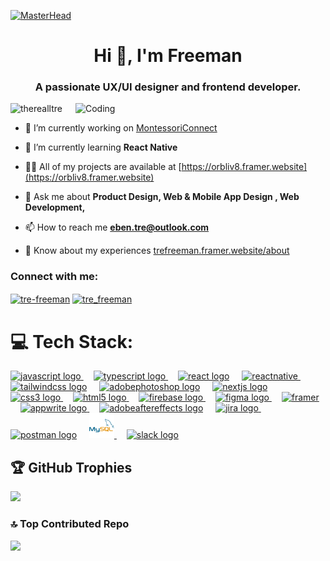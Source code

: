 [![MasterHead](https://mir-s3-cdn-cf.behance.net/project_modules/fs/f28b4022600593.58c272e374fa3.gif)](https://orbliv8.framer.website)
<h1 align="center">Hi 👋, I'm Freeman</h1>
<h3 align="center">A passionate UX/UI designer and frontend developer.</h3>

<img align="right" alt="Coding" width="400" src="https://img.etimg.com/thumb/msid-84146083,width-1015,height-761,imgsize-638053,resizemode-8/prime/technology-and-startups/booting-up-developer-economy-how-tech-startups-are-helping-coders-build-and-test-software-faster.jpg" />

<p align="left"> <img src="https://komarev.com/ghpvc/?username=therealltre&label=Profile%20views&color=0e75b6&style=flat" alt="therealltre" /> </p>

- 🔭 I’m currently working on [MontessoriConnect](#)

- 🌱 I’m currently learning **React Native**

- 👨‍💻 All of my projects are available at [https://orbliv8.framer.website](https://orbliv8.framer.website)

- 💬 Ask me about **Product Design, Web & Mobile App Design , Web Development,**

- 📫 How to reach me **eben.tre@outlook.com**

- 📄 Know about my experiences [trefreeman.framer.website/about](trefreeman.framer.website/about)

<h3 align="left">Connect with me:</h3>
<p align="left">
<a href="https://linkedin.com/in/tre-freeman" target="blank"><img align="center" src="https://raw.githubusercontent.com/rahuldkjain/github-profile-readme-generator/master/src/images/icons/Social/linked-in-alt.svg" alt="tre-freeman" height="30" width="40" /></a>
<a href="https://www.behance.net/tre_freeman" target="blank"><img align="center" src="https://raw.githubusercontent.com/rahuldkjain/github-profile-readme-generator/master/src/images/icons/Social/behance.svg" alt="tre_freeman" height="30" width="40" /></a>
</p>

# 💻 Tech Stack:
<div align="left">
   <a href="https://developer.mozilla.org/en-US/docs/Web/JavaScript" target="_blank" rel="noreferrer"> <img src="https://cdn.jsdelivr.net/gh/devicons/devicon/icons/javascript/javascript-original.svg" height="40" alt="javascript logo"  /> </a>
  <img width="12" />
  <a href="https://www.typescriptlang.org/" target="_blank" rel="noreferrer"><img src="https://cdn.jsdelivr.net/gh/devicons/devicon/icons/typescript/typescript-original.svg" height="40" alt="typescript logo"  /> </a>
  <img width="12" />
  <a href="https://reactjs.org/" target="_blank" rel="noreferrer"><img src="https://cdn.jsdelivr.net/gh/devicons/devicon/icons/react/react-original.svg" height="40" alt="react logo"  /></a>
   <img width="12" />
  <a href="https://reactnative.dev/" target="_blank" rel="noreferrer"> <img src="https://reactnative.dev/img/header_logo.svg" alt="reactnative" width="40" height="40"/> </a> 
  <img width="12" />
  <a href="https://tailwindcss.com/" target="_blank" rel="noreferrer"><img src="https://cdn.simpleicons.org/tailwindcss/06B6D4" height="40" alt="tailwindcss logo"  /></a>
  <img width="12" />
  <a href="https://www.photoshop.com/en" target="_blank" rel="noreferrer"><img src="https://cdn.simpleicons.org/adobephotoshop/31A8FF" height="40" alt="adobephotoshop logo"  /></a>
  <img width="12" />
  <a href="https://nextjs.org/" target="_blank" rel="noreferrer"><img src="https://cdn.jsdelivr.net/gh/devicons/devicon/icons/nextjs/nextjs-original.svg" height="40" alt="nextjs logo"  /></a>
  <img width="12" />
  <a href="https://www.w3schools.com/css/" target="_blank" rel="noreferrer"> <img src="https://cdn.jsdelivr.net/gh/devicons/devicon/icons/css3/css3-original.svg" height="40" alt="css3 logo"  /> </a>
  <img width="12" />
  <a href="https://www.w3.org/html/" target="_blank" rel="noreferrer"><img src="https://cdn.jsdelivr.net/gh/devicons/devicon/icons/html5/html5-original.svg" height="40" alt="html5 logo"  /> </a>
  <img width="12" />
  <a href="https://firebase.google.com/" target="_blank" rel="noreferrer"> <img src="https://cdn.jsdelivr.net/gh/devicons/devicon/icons/firebase/firebase-plain.svg" height="40" alt="firebase logo"  /> </a>
  <img width="12" />
   <a href="https://www.figma.com/" target="_blank" rel="noreferrer"><img src="https://cdn.jsdelivr.net/gh/devicons/devicon/icons/figma/figma-original.svg" height="40" alt="figma logo"  /> </a>
  <img width="12" />
   <a href="https://www.framer.com/" target="_blank" rel="noreferrer"> <img src="https://www.vectorlogo.zone/logos/framer/framer-icon.svg" alt="framer" width="40" height="40"/> </a>
    <img width="12" />
  <a href="https://appwrite.io" target="_blank" rel="noreferrer">  <img src="https://cdn.simpleicons.org/appwrite/F02E65" height="40" alt="appwrite logo"  /> </a>
  <img width="12" />
   <a href="https://www.adobe.com/products/aftereffects.html" target="_blank" rel="noreferrer"><img src="https://skillicons.dev/icons?i=ae" height="40" alt="adobeaftereffects logo"  /></a>
  <img width="12" />
   <a href="https://www.atlassian.com/software/jira" target="_blank" rel="noreferrer"> <img src="https://cdn.jsdelivr.net/gh/devicons/devicon/icons/jira/jira-original.svg" height="40" alt="jira logo"  /> </a>
  <img width="12" />
  <a href="https://postman.com" target="_blank" rel="noreferrer"><img src="https://skillicons.dev/icons?i=postman" height="40" alt="postman logo"  /></a>
  <img width="12" />
  <a href="https://www.mysql.com/" target="_blank" rel="noreferrer"> <img src="https://raw.githubusercontent.com/devicons/devicon/master/icons/mysql/mysql-original-wordmark.svg" alt="mysql" width="40" height="40"/> </a>
  <img width="12" />
  <a href="https://slack.com" target="_blank" rel="noreferrer"> <img src="https://cdn.jsdelivr.net/gh/devicons/devicon/icons/slack/slack-original.svg" height="40" alt="slack logo"  /></a>
</div>

## 🏆 GitHub Trophies
![](https://github-profile-trophy.vercel.app/?username=therealltre&theme=radical&no-frame=false&no-bg=true&margin-w=4)

### 🔝 Top Contributed Repo
![](https://github-contributor-stats.vercel.app/api?username=therealltre&limit=5&theme=dark&combine_all_yearly_contributions=true)





